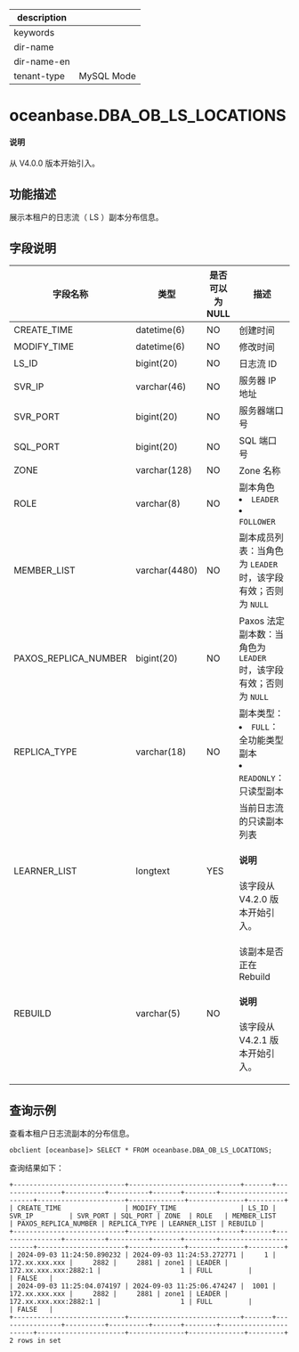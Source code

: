 |description||
|---|---|
|keywords||
|dir-name||
|dir-name-en||
|tenant-type|MySQL Mode|

# oceanbase.DBA_OB_LS_LOCATIONS

<main id="notice" type='explain'>
  <h4>说明</h4>
  <p>从 V4.0.0 版本开始引入。</p>
</main>

## 功能描述

展示本租户的日志流（ LS ）副本分布信息。

## 字段说明

|     字段名称     |       类型       | 是否可以为 NULL |       描述        |
|--------------|----------------|------------|----------------------------------------------------------------------|
| CREATE_TIME  | datetime(6)         | NO         |   创建时间       |
| MODIFY_TIME  | datetime(6)         | NO         |   修改时间      |
| LS_ID        | bigint(20)          | NO         |   日志流 ID       |
| SVR_IP       | varchar(46)        | NO         | 服务器 IP 地址       |
| SVR_PORT     | bigint(20)   | NO         | 服务器端口号          |
| SQL_PORT     | bigint(20)   | NO         | SQL 端口号         |
| ZONE         | varchar(128)  | NO         | Zone 名称         |
| ROLE         | varchar(8)    | NO         | 副本角色 <li> `LEADER`   <li> `FOLLOWER`       |
| MEMBER_LIST  | varchar(4480) | NO         | 副本成员列表：当角色为 `LEADER` 时，该字段有效；否则为 `NULL`       |
| PAXOS_REPLICA_NUMBER       | bigint(20)    | NO         | Paxos 法定副本数：当角色为 `LEADER` 时，该字段有效；否则为 `NULL`  |
| REPLICA_TYPE | varchar(18)   | NO         | 副本类型： <li> `FULL`：全功能类型副本    <li> `READONLY`：只读型副本      |
| LEARNER_LIST | longtext      | YES        | 当前日志流的只读副本列表 <main id="notice" type='explain'><h4>说明</h4><p>该字段从 V4.2.0 版本开始引入。</p></main> |
| REBUILD      | varchar(5)    | NO         | 该副本是否正在 Rebuild <main id="notice" type='explain'><h4>说明</h4><p>该字段从 V4.2.1 版本开始引入。</p></main>|

## 查询示例

查看本租户日志流副本的分布信息。

```shell
obclient [oceanbase]> SELECT * FROM oceanbase.DBA_OB_LS_LOCATIONS;
```

查询结果如下：

```shell
+----------------------------+----------------------------+-------+----------------+----------+----------+-------+--------+-----------------------+----------------------+--------------+--------------+---------+
| CREATE_TIME                | MODIFY_TIME                | LS_ID | SVR_IP         | SVR_PORT | SQL_PORT | ZONE  | ROLE   | MEMBER_LIST           | PAXOS_REPLICA_NUMBER | REPLICA_TYPE | LEARNER_LIST | REBUILD |
+----------------------------+----------------------------+-------+----------------+----------+----------+-------+--------+-----------------------+----------------------+--------------+--------------+---------+
| 2024-09-03 11:24:50.890232 | 2024-09-03 11:24:53.272771 |     1 | 172.xx.xxx.xxx |     2882 |     2881 | zone1 | LEADER | 172.xx.xxx.xxx:2882:1 |                    1 | FULL         |              | FALSE   |
| 2024-09-03 11:25:04.074197 | 2024-09-03 11:25:06.474247 |  1001 | 172.xx.xxx.xxx |     2882 |     2881 | zone1 | LEADER | 172.xx.xxx.xxx:2882:1 |                    1 | FULL         |              | FALSE   |
+----------------------------+----------------------------+-------+----------------+----------+----------+-------+--------+-----------------------+----------------------+--------------+--------------+---------+
2 rows in set
```
